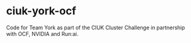 # ciuk-york-ocf
Code for Team York as part of the CIUK Cluster Challenge in partnership with OCF, NVIDIA and Run:ai.
